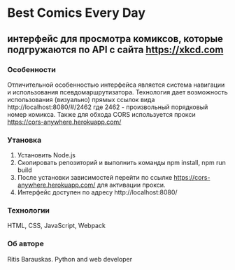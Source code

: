 # Best Comics Every Day

## интерфейс для просмотра комиксов, которые подгружаются по API с сайта https://xkcd.com


### Особенности
Отличительной особенностью интерфейса является система навигации и использования псевдомаршрутизатора. Технология дает возможность использования (визуально) прямых ссылок вида http://localhost:8080/#/2462 где 2462 - произвольный порядковый номер комикса. Также для обхода CORS используется прокси https://cors-anywhere.herokuapp.com/

### Утановка
1. Установить Node.js
2. Скопировать репозиторий и выполнить команды npm install, npm run build
3. После установки зависимостей перейти по ссылке https://cors-anywhere.herokuapp.com/ для активации прокси.
4. Интерфейс доступен по адресу http://localhost:8080/ 

### Технологии
HTML, CSS, JavaScript, Webpack

### Об авторе
Ritis Barauskas. Python and web developer
